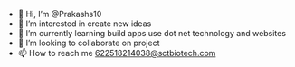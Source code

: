- 👋 Hi, I’m @Prakashs10
- 👀 I’m interested in create new ideas
- 🌱 I’m currently learning build apps use dot net technology and websites
- 💞️ I’m looking to collaborate on project
- 📫 How to reach me 622518214038@sctbiotech.com

<!---
Prakashs10/Prakashs10 is a ✨ special ✨ repository because its `README.md` (this file) appears on your GitHub profile.
You can click the Preview link to take a look at your changes.
--->
